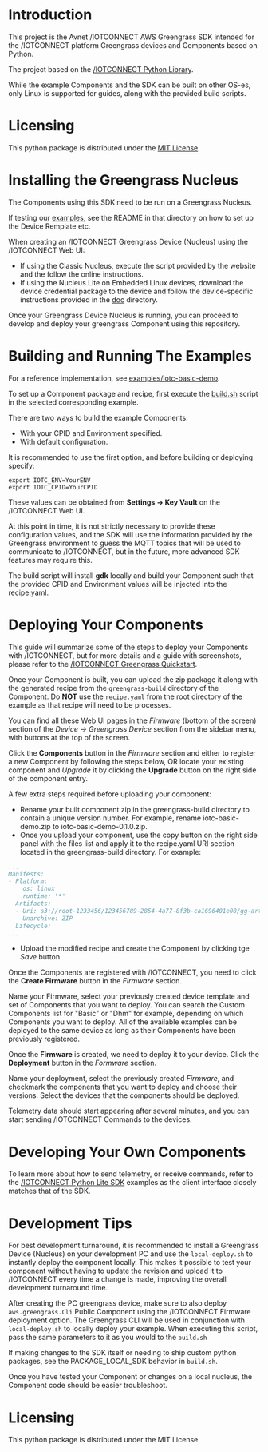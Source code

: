 # Introduction
This project is the Avnet /IOTCONNECT AWS Greengrass SDK intended for 
the /IOTCONNECT platform Greengrass devices and Components based on Python.

The project based on the 
[/IOTCONNECT Python Library](https://github.com/avnet-iotconnect/iotc-python-lib).

While the example Components and the SDK can be built on other OS-es, 
only Linux is supported for guides, along with the provided build scripts.

# Licensing

This python package is distributed under the [MIT License](LICENSE.md).

# Installing the Greengrass Nucleus

The Components using this SDK need to be run on a Greengrass Nucleus. 

If testing our [examples](examples), see the README in that directory on how to set up the Device Remplate etc.

When creating an /IOTCONNECT Greengrass Device (Nucleus)
using the /IOTCONNECT Web UI:
* If using the Classic Nucleus, execute the script provided by the website and the follow the online instructions.
* If using the Nucleus Lite on Embedded Linux devices, download the device credential package to the device
and follow the device-specific instructions provided in the [doc](doc) directory.

Once your Greengrass Device Nucleus is running, you can proceed to develop and deploy 
your greengrass Component using this repository.

# Building and Running The Examples

For a reference implementation, see [examples/iotc-basic-demo](examples/iotc-basic-demo).

To set up a Component package and recipe, first execute the [build.sh](examples/iotc-basic-demo/build.sh)
script in the selected corresponding example.

There are two ways to build the example Components:
* With your CPID and Environment specified.
* With default configuration.

It is recommended to use the first option, and before building or deploying specify:

```shell
export IOTC_ENV=YourENV
export IOTC_CPID=YourCPID
```

These values can be obtained from **Settings -> Key Vault** on the /IOTCONNECT Web UI. 

At this point in time, it is not strictly necessary to provide these configuration values, and the SDK 
will use the information provided by the Greengrass environment to guess the MQTT topics that 
will be used to communicate to /IOTCONNECT, but in the future, 
more advanced SDK features may require this.

The build script will install **gdk** locally and build your Component such that 
the provided CPID and Environment values will be injected into the recipe.yaml.

# Deploying Your Components

This guide will summarize some of the steps to deploy your Components with /IOTCONNECT, 
but for more details and a guide with screenshots, please refer to the 
[/IOTCONNECT Greengrass Quickstart](https://docs.iotconnect.io/iotconnect/quick-start/greengrass-device/).


Once your Component is built, you can upload the zip package it along with the generated recipe from the
```greengrass-build``` directory of the Component. Do **NOT** use the ```recipe.yaml``` from
the root directory of the example as that recipe will need to be processes.

You can find all these Web UI pages in the *Firmware* (bottom of the screen) section of the *Device -> Greengrass Device* 
section from the sidebar menu, with buttons at the top of the screen. 


Click the **Components** button in the *Firmware* section and either to register a new Component by following the steps below, 
OR locate your existing component and *Upgrade* it by clicking the **Upgrade** button 
on the right side of the component entry.

A few extra steps required before uploading your component:
- Rename your built component zip in the greengrass-build directory to contain a unique version number. 
For example, rename iotc-basic-demo.zip to iotc-basic-demo-0.1.0.zip.
- Once you upload your component, use the copy button on the right side panel with the files list 
and apply it to the recipe.yaml URI section located in the greengrass-build directory. For example:

```yaml
...
Manifests:
- Platform:
    os: linux
    runtime: '*'
  Artifacts:
  - Uri: s3://root-1233456/123456789-2854-4a77-8f3b-ca1696401e08/gg-artifacts/iotc-basic-demo-0.1.0.zip
    Unarchive: ZIP
  Lifecycle:
...
```

- Upload the modified recipe and create the Component by clicking tge *Save* button.

Once the Components are registered with /IOTCONNECT, you need to click the **Create Firmware** button in the *Firmware* section.

Name your Firmware, select your previously created device template and set of Components that you want to deploy.
You can search the Custom Components list for "Basic" or "Dhm" for example, depending on which Components you want to deploy.
All of the available examples can be deployed to the same device as long as their Components have been previously registered.

Once the **Firmware** is created, we need to deploy it to your device. Click the **Deployment** button in the *Formware* section.

Name your deployment, select the previously created *Firmware*, and checkmark the components that you want to deploy and choose their versions.
Select the devices that the components should be deployed.

Telemetry data should start appearing after several minutes, and you can start sending /IOTCONNECT Commands to the devices. 

# Developing Your Own Components

To learn more about how to send telemetry, or receive commands, refer to the
[/IOTCONNECT Python Lite SDK](https://github.com/avnet-iotconnect/iotc-python-sdk-lite) examples
as the client interface closely matches that of the SDK.

# Development Tips

For best development turnaround, it is recommended to install a Greengrass Device (Nucleus)
on your development PC and use the ```local-deploy.sh``` to instantly deploy the component locally.
This makes it possible to test your component
without having to update the revision and upload it to /IOTCONNECT every time a change is made,
improving the overall development turnaround time.

After creating the PC greengrass device, make sure to also deploy ```aws.greengrass.Cli``` Public Component
using the /IOTCONNECT Firmware deployment option. The Greengrass CLI will be used 
in conjunction with ```local-deploy.sh``` to locally deploy your example.
When executing this script, pass the same parameters to it as you would to the ``build.sh``

If making changes to the SDK itself or needing to ship custom python packages, see the PACKAGE_LOCAL_SDK
behavior in ```build.sh```.

Once you have tested your Component or changes on a local nucleus, the Component code 
should be easier troubleshoot.

# Licensing

This python package is distributed under the MIT License.
